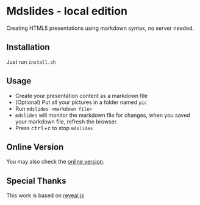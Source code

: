 # Mdslides - local edition

Creating HTML5 presentations using markdown syntax, no server needed.

## Installation
Just run ``install.sh``

## Usage
* Create your presentation content as a markdown file
* (Optional) Put all your pictures in a folder named ``pic``
* Run ``mdslides <markdown file>``
* ``mdslides`` will monitor the markdown file for changes, when you saved your markdown file, refresh the browser.
* Press <kbd>ctrl</kbd>+<kbd>c</kbd> to stop ``mdslides``

## Online Version
You may also check the [online version](http://mdslides.herokuapp.com).

## Special Thanks
This work is based on [reveal.js](https://github.com/hakimel/reveal.js/)
